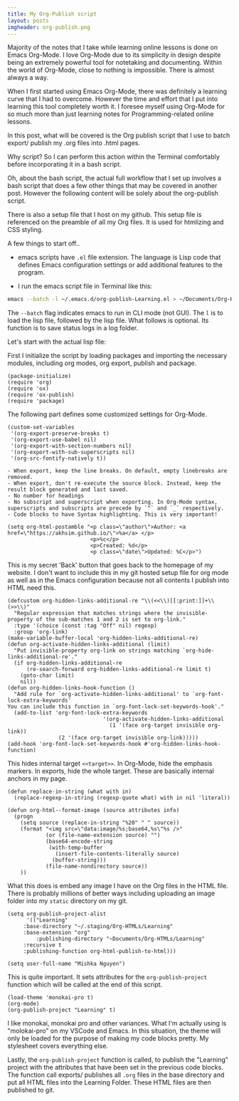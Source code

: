 ```yaml
---
title: My Org-Publish script
layout: posts
imgheader: org-publish.png
---
```



Majority of the notes that I take while learning online lessons is done on Emacs Org-Mode. I love Org-Mode due to its simplicity in design despite being an extremely powerful tool for notetaking and documenting. Within the world of Org-Mode, close to nothing is impossible. There is almost always a way. 

When I first started using Emacs Org-Mode, there was definitely a learning curve that I had to overcome. However the time and effort that I put into learning this tool completely worth it. I foresee myself using Org-Mode for so much more than just learning notes for Programming-related online lessons.

In this post, what will be covered is the Org publish script that I use to batch export/ publish my .org files into .html pages.

Why script? So I can perform this action within the Terminal comfortably before incorporating it in a bash script.

Oh, about the bash script, the actual full workflow that I set up involves a bash script that does a few other things that may be covered in another post. However the following content will be solely about the org-publish script.

There is also a setup file that I host on my github. This setup file is referenced on the preamble of all my Org files. It is used for htmlizing and CSS styling.

A few things to start off..

- emacs scripts have `.el` file extension. The language is Lisp code that defines Emacs configuration settings or add additional features to the program.

- I run the emacs script file in Terminal like this:

```bash
emacs --batch -l ~/.emacs.d/org-publish-Learning.el > ~/Documents/Org-HTMLs/logs/$emacsLogFile 2>&1 
```

The `--batch` flag indicates emacs to run in CLI mode (not GUI). The `l` is to load the lisp file, followed by the lisp file. What follows is optional. Its function is to save status logs in a log folder.

Let's start with the actual lisp file:

First I initialize the script by loading packages and importing the necessary modules, including org modes, org export, publish and package.

```elisp
(package-initialize)
(require 'org)
(require 'ox)
(require 'ox-publish)
(require 'package)
```

The following part defines some customized settings for Org-Mode.

```elisp
(custom-set-variables
 '(org-export-preserve-breaks t)
 '(org-export-use-babel nil)
 '(org-export-with-section-numbers nil)
 '(org-export-with-sub-superscripts nil)
 '(org-src-fontify-natively t))
```

    - When export, keep the line breaks. On default, empty linebreaks are removed.
    - When export, don't re-execute the source block. Instead, keep the result block generated and last saved.
    - No number for headings
    - No subscript and superscript when exporting. In Org-Mode syntax, superscripts and subscripts are precede by `^` and `_` respectively. 
    - Code blocks to have Syntax highlighting. This is very important!


```elisp
(setq org-html-postamble "<p class=\"author\">Author: <a href=\"https://akhsim.github.io/\">%a</a> </p>
                          <p>%c</p>
                          <p>Created: %d</p>
                          <p class=\"date\">Updated: %C</p>")

```

This is my secret 'Back' button that goes back to the homepage of my website. I don't want to include this in my git hosted setup file for org mode as well as in the Emacs configuration because not all contents I publish into HTML need this.

```elisp
(defcustom org-hidden-links-additional-re "\\(<<\\)[[:print:]]+\\(>>\\)"
  "Regular expression that matches strings where the invisible-property of the sub-matches 1 and 2 is set to org-link."
  :type '(choice (const :tag "Off" nil) regexp)
  :group 'org-link)
(make-variable-buffer-local 'org-hidden-links-additional-re)
(defun org-activate-hidden-links-additional (limit)
  "Put invisible-property org-link on strings matching `org-hide-links-additional-re'."
  (if org-hidden-links-additional-re
      (re-search-forward org-hidden-links-additional-re limit t)
    (goto-char limit)
    nil))
(defun org-hidden-links-hook-function ()
  "Add rule for `org-activate-hidden-links-additional' to `org-font-lock-extra-keywords'
You can include this function in `org-font-lock-set-keywords-hook'."
  (add-to-list 'org-font-lock-extra-keywords
                              '(org-activate-hidden-links-additional
                                (1 '(face org-target invisible org-link))
                (2 '(face org-target invisible org-link)))))
(add-hook 'org-font-lock-set-keywords-hook #'org-hidden-links-hook-function)

```

This hides internal target `<<target>>`. In Org-Mode, hide the emphasis markers. In exports, hide the whole target. These are basically internal anchors in my page.

```elisp
(defun replace-in-string (what with in)				  
  (replace-regexp-in-string (regexp-quote what) with in nil 'literal)) 
									  
(defun org-html--format-image (source attributes info)		  
  (progn								  
    (setq source (replace-in-string "%20" " " source))		  
    (format "<img src=\"data:image/%s;base64,%s\"%s />"		  
            (or (file-name-extension source) "")			  
            (base64-encode-string					  
             (with-temp-buffer					  
               (insert-file-contents-literally source)		
              (buffer-string)))					 
            (file-name-nondirectory source))				  
    ))
```

What this does is embed any image I have on the Org files in the HTML file. There is probably millions of better ways including uploading an image folder into my `static` directory on my git. 

```elisp
(setq org-publish-project-alist
      '(("Learning"
	 :base-directory "~/.staging/Org-HTMLs/Learning"
	 :base-extension "org"	
         :publishing-directory "~Documents/Org-HTMLs/Learning"
	 :recursive t
	 :publishing-function org-html-publish-to-html)))

(setq user-full-name "Mishka Nguyen")
```

This is quite important. It sets  attributes for the `org-publish-project` function which will be called at the end of this script.

```elisp
(load-theme 'monokai-pro t)
(org-mode)
(org-publish-project "Learning" t)
```

I like monokai, monokai pro and other variances. What I'm actually using is "molokai-pro" on my VSCode and Emacs. In this situation, the theme will only be loaded for the purpose of making my code blocks pretty. My stylesheet covers everything else.

Lastly, the `org-publish-project` function is called, to publish the "Learning" project with the attributes that have been set in the previous code blocks. The function call exports/ publishes all `.org` files in the base directory and put all HTML files into the Learning Folder. These HTML files are then published to git.
